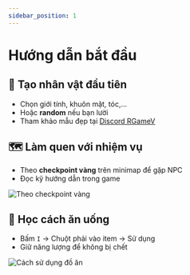 ```yaml
---
sidebar_position: 1
---
```


# Hướng dẫn bắt đầu

## 🎯 Tạo nhân vật đầu tiên
- Chọn giới tính, khuôn mặt, tóc,...
- Hoặc **random** nếu bạn lười
- Tham khảo mẫu đẹp tại [Discord RGameV](https://discord.com/channels/936943734447304804/1388572196426879117)

## 🗺️ Làm quen với nhiệm vụ
- Theo **checkpoint vàng** trên minimap để gặp NPC
- Đọc kỹ hướng dẫn trong game

![Theo checkpoint vàng](/img/tanthu1.png)

## 🍔 Học cách ăn uống
- Bấm `I` → Chuột phải vào item → Sử dụng
- Giữ năng lượng để không bị chết

![Cách sử dụng đồ ăn](/img/tanthu2.png)